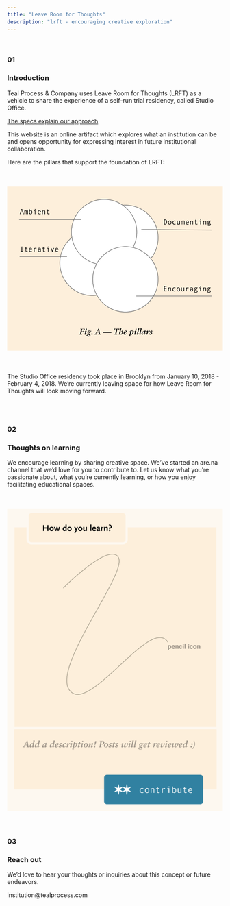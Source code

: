 ```yaml
---
title: "Leave Room for Thoughts"
description: "lrft - encouraging creative exploration"
---
```


<div class="gridded">
	<div class="row">
		<div class="col-3 sm-col-0">&nbsp;</div>
		<div class="col-1 sm-col-1">
			<h3 class="label ta-right">01</h3>
		</div>
		<div class="col-4 sm-col-11">
			<h3>Introduction</h3>
			<p>Teal Process & Company uses Leave Room for Thoughts (LRFT) as a vehicle to share the experience of a self-run trial residency, called Studio Office.</p>
			<a href="/learn-more"><div class="btn btn-orange">
				<p>The specs explain our approach</p>
				<i class="arrow right"></i>
			</div></a>
			<p>This website is an online artifact which explores what an institution can be and opens opportunity for expressing interest in future institutional collaboration.</p>
			<p>Here are the pillars that support the foundation of LRFT:</p>
		</div>
		<div class="col-4 sm-col-0">&nbsp;</div>
	</div>
	<div class="row">
		<div class="col-4 sm-col-1">&nbsp;</div>
		<div class="col-4 sm-col-11">
			<img src="./images/pillars.png">
		</div>
		<div class="col-4 sm-col-0">&nbsp;</div>
	</div>
	<div class="row">
		<div class="col-4 sm-col-1">&nbsp;</div>
		<div class="col-4 sm-col-11">
			<p>The Studio Office residency took place in Brooklyn from January 10, 2018 - February 4, 2018. We’re currently leaving space for how Leave Room for Thoughts will look moving forward.</p>
		</div>
		<div class="col-4 sm-col-0">&nbsp;</div>
	</div>
	<!-- section 02 -->
	<div class="row newSection">
		<div class="col-3 sm-col-0">&nbsp;</div>
		<div class="col-1 sm-col-1">
			<h3 class="label ta-right">02</h3>
		</div>
		<div class="col-4 sm-col-11">
			<h3>Thoughts on learning</h3>
			<p>We encourage learning by sharing creative space. We’ve started an are.na channel that we’d love for you to contribute to. Let us know what you’re passionate about,  what you’re currently learning, or how you enjoy facilitating educational spaces. </p>
		</div>
		<div class="col-4 sm-col-0">&nbsp;</div>
	</div>
	<div class="row">
		<div class="col-4 sm-col-1">&nbsp;</div>
		<div class="col-4 sm-col-11">
			<img src="./images/arena-draw.png">
		</div>
		<div class="col-4 sm-col-0">&nbsp;</div>
	</div>
	<!-- section 03 -->
	<div class="row newSection">
		<div class="col-3 sm-col-0">&nbsp;</div>
		<div class="col-1 sm-col-1">
			<h3 class="label ta-right">03</h3>
		</div>
		<div class="col-4 sm-col-11">
			<h3>Reach out</h3>
			<p>We’d love to hear your thoughts or inquiries about this concept or future endeavors.</p>
			<p class="mono">institution@tealprocess.com</p>
		</div>
		<div class="col-4 sm-col-0">&nbsp;</div>
	</div>
</div>